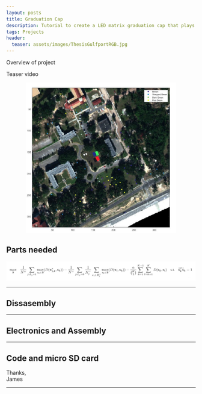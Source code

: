 ```yaml
---
layout: posts
title: Graduation Cap
description: Tutorial to create a LED matrix graduation cap that plays GIFs and scrolls text using a teensy, powerbank, micro SD card, and LED matrix. 
tags: Projects
header:
  teaser: assets/images/ThesisGulfportRGB.jpg
---
```


Overview of project


Teaser video
<p align="center">
	<img src="/assets/images/ThesisGulfportRGB.jpg" width="400" height ="400" />
</p>


## Parts needed


<p align="center">
	<img src="/assets/images/ThesisObjFun.PNG"/> 
</p>


---

## Dissasembly


---

## Electronics and Assembly



---

## Code and micro SD card



Thanks,  
James

---

